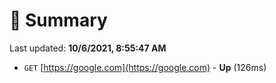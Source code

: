 # 📖 Summary
Last updated: **10/6/2021, 8:55:47 AM**

- `GET` [https://google.com](https://google.com) - **Up** (126ms)
